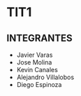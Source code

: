 # TIT1
## INTEGRANTES
- Javier Varas
- Jose Molina
- Kevin Canales
- Alejandro Villalobos
- Diego Espinoza
